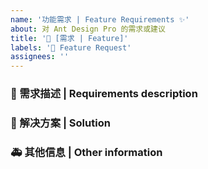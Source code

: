 ```yaml
---
name: '功能需求 | Feature Requirements ✨'
about: 对 Ant Design Pro 的需求或建议
title: '👑 [需求 | Feature]'
labels: '👑 Feature Request'
assignees: ''
---
```


### 🥰 需求描述 | Requirements description

<!--
详细地描述需求，让大家都能理解
Describe the requirements in detail so that everyone can understand them
-->

### 🧐 解决方案 | Solution

<!--
如果你有解决方案，在这里清晰地阐述
If you have a solution, explain it clearly here
-->

### 🚑 其他信息 | Other information

<!--
如截图等其他信息可以贴在这里
Other information such as screenshots can be posted here
-->
